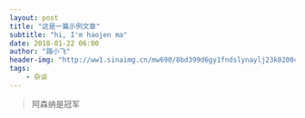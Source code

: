 ```yaml
---
layout: post
title: "这是一篇示例文章"
subtitle: "hi, I'm haojen ma"
date: 2018-01-22 06:00
author: "路小飞"
header-img: "http://ww1.sinaimg.cn/mw690/8bd399d6gy1fndslynaylj23k02004qq.jpg"
tags:
	- 杂谈
---
```


> 阿森纳是冠军